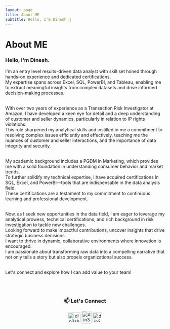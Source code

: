 ```yaml
---
layout: page
title: About ME
subtitle: Hello, I'm Dinesh 👋
---
```


# About ME 
### Hello, I'm Dinesh.

I'm an entry level results-driven data analyst with skill set honed through hands-on experience and dedicated certifications. <br>
My expertise spans across Excel, SQL, PowerBI, and Tableau, enabling me to extract meaningful insights from complex datasets and drive informed decision-making processes.
<br><br>

With over two years of experience as a Transaction Risk Investigator at Amazon, I have developed a keen eye for detail and a deep understanding of customer and seller dynamics, particularly in relation to IP rights violations. <br> This role sharpened my analytical skills and instilled in me a commitment to resolving complex issues efficiently and effectively, teaching me the nuances of customer and seller interactions, and the importance of data integrity and security.
<br><br>

My academic background includes a PGDM in Marketing, which provides me with a solid foundation in understanding consumer behavior and market trends. <br>
To further solidify my technical expertise, I have acquired certifications in SQL, Excel, and PowerBI—tools that are indispensable in the data analysis field.<br> These certifications are a testament to my commitment to continuous learning and professional development.<br><br>

Now, as I seek new opportunities in the data field, I am eager to leverage my analytical prowess, technical certifications, and rich background in risk investigation to tackle new challenges. <br>
Looking forward to make impactful contributions, uncover insights that drive strategic business decisions. <br> I want to thrive in dynamic, collaborative environments where innovation is encouraged.<br>
I am passionate about transforming raw data into a compelling narrative that not only tells a story but also propels organizational success.
<br><br>

Let's connect and explore how I can add value to your team!

<br> <br>
<h3 align="center"> 📫 Let's Connect </h3>
<p align=" center">
<a href="https://github.com/din3shn" target="blank"><img align="center" src="https://github.com/din3shn/din3shn.github.io/assets/160537914/a82d25c4-af44-47b8-9607-8e175ec07291" alt="din3shn" height="30" width="40" /></a>
<a href="https://linkedin.com/in/din3shn" target="blank"><img align="center" src="https://raw.githubusercontent.com/rahuldkjain/github-profile-readme-generator/master/src/images/icons/Social/linked-in-alt.svg" alt="din3shn" height="40" width="30" /></a>
<a href="https://www.hackerrank.com/din3shn" target="blank"><img align="center" src="https://raw.githubusercontent.com/rahuldkjain/github-profile-readme-generator/master/src/images/icons/Social/hackerrank.svg" alt="din3shn" height="30" width="30" /></a>
</p>
